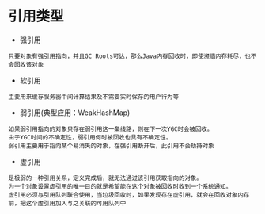 # 引用类型
+ 强引用
```
只要对象有强引用指向，并且GC Roots可达，那么Java内存回收时，即使濒临内存耗尽，也不会回收该对象
```
+ 软引用
```
主要用来缓存服务器中间计算结果及不需要实时保存的用户行为等
```
+ 弱引用(典型应用：WeakHashMap)
```
如果弱引用指向的对象只存在弱引用这一条线路，则在下一次YGC时会被回收。
由于YGC时间的不确定性，弱引用何时被回收也具有不确定性。
弱引用主要用于指向某个易消失的对象，在强引用断开后，此引用不会劫持对象
```
+ 虚引用
```
是极弱的一种引用关系，定义完成后，就无法通过该引用获取指向的对象。
为一个对象设置虚引用的唯一目的就是希望能在这个对象被回收时收到一个系统通知。
虚引用必须与引用队列联合使用，当垃圾回收时，如果发现存在虚引用，就会在回收对象内存前，把这个虚引用加入与之关联的可用队列中
```
